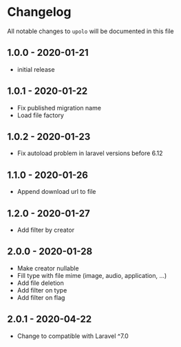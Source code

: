 # Changelog

All notable changes to `upolo` will be documented in this file

## 1.0.0 - 2020-01-21

- initial release

## 1.0.1 - 2020-01-22

- Fix published migration name
- Load file factory

## 1.0.2 - 2020-01-23

- Fix autoload problem in laravel versions before 6.12

## 1.1.0 - 2020-01-26

- Append download url to file

## 1.2.0 - 2020-01-27

- Add filter by creator

## 2.0.0 - 2020-01-28

- Make creator nullable
- Fill type with file mime (image, audio, application, ...)
- Add file deletion
- Add filter on type
- Add filter on flag

## 2.0.1 - 2020-04-22

- Change to compatible with Laravel ^7.0
